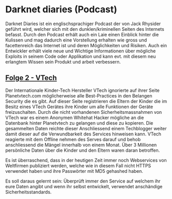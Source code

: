 # Darknet diaries (Podcast)

Darknet Diaries ist ein englischsprachiger Podcast der von Jack Rhysider geführt wird, welcher sich mit den dunklen/kriminellen Seiten des Internets befasst.
Durch den Podcast erhält auch ein Laie einen Einblick hinter die Kulissen und mag dadurch eine Vorstellung erhalten wie gross und facettenreich das Internet ist und deren Möglichkeiten und Risiken.
Auch ein Entwickler erhält viele neue und Wichtige Informationen über mögliche Exploits in seinem Code oder Applikation und kann evt. mit diesem neu erlangtem Wissen sein Produkt und arbeit verbessern.

## [Folge 2 - VTech](https://open.spotify.com/episode/4zY9kdW6lIEpe1xITgc7Kr?si=t3a266fsTfafO_zvgKRZog)
Der Internationale Kinder-Tech Hersteller VTech ignorierte auf ihrer Seite Planetvtech.com möglicherweise alle Best-Practices in den Belangen Security die es gibt. Auf dieser Seite registrieren die Eltern der Kinder die im Besitz eines VTech Gerätes ihre Kinder um alle Funktionen der Geräte freizuschalten.
Durch die nicht vorhandenen Sicherheitsmassnahmen von VTech war es einem Anonymen Whitehat Hacker mögliche an die Datenbank hinter Planetvtech zu gelangen und diese zu kopieren. Die gesammelten Daten reichte dieser Anschliessend einem Techblogger weiter damit dieser auf die Verwundbarkeit des Services hinweisen kann.
VTech reagierte mit dem Offline nehmen des Serves darauf und behob anschliessend die Mängel innerhalb von einem Monat.
Über 3 Millionen persönliche Daten über die Kinder und den Eltern waren daran betroffen.

Es ist überraschend, dass in der heutigen Zeit immer noch Webservices von Weltfirmen publiziert werden, welche wie in diesem Fall nicht HTTPS verwendet haben und ihre Passwörter mit MD5 gehashed haben.

Es soll daraus gelernt sein: Überprüft immer den Service auf welchem ihr eure Daten angibt und wenn ihr selbst entwickelt, verwendet anschändige Sicherheitsstandards.


